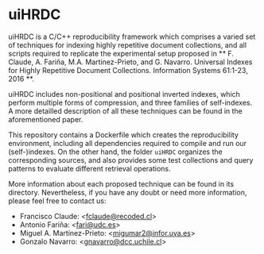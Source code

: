 # uiHRDC

uiHRDC is a C/C++ reproducibility framework which comprises a varied set of techniques 
for indexing highly repetitive document collections, and all scripts required to 
replicate the experimental setup proposed in  ** F. Claude, A. Fariña, M.A. Martinez-Prieto, 
and G. Navarro. Universal Indexes for Highly Repetitive Document Collections. Information 
Systems 61:1-23, 2016 **. 

uiHRDC includes non-positional and positional inverted indexes, which perform multiple forms 
of compression, and three families of self-indexes.  A more detailled description of all 
these techniques can be found in the aforementioned paper.

This repository contains a Dockerfile which creates the reproducibility environment,
including all dependencies required to compile and run our (self-)indexes. On the other
hand, the folder `uiHRDC` organizes the corresponding sources, and also provides some test 
collections and query patterns to evaluate different retrieval operations.

More information about each proposed technique can be found in its directory. Nevertheless, 
if you have any doubt or need more information, please feel free to contact us:

- Francisco Claude: \<fclaude@recoded.cl\>
- Antonio Fariña: \<fari@udc.es\>
- Miguel A. Martínez-Prieto: \<migumar2@infor.uva.es\>
- Gonzalo Navarro:  \<gnavarro@dcc.uchile.cl\>
